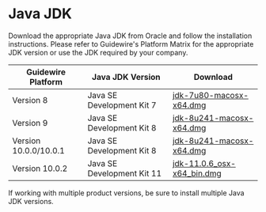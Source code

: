 # Java JDK

Download the appropriate Java JDK from Oracle and follow the installation instructions. Please refer to Guidewire's Platform Matrix for the appropriate JDK version or use the JDK required by your company.

| Guidewire Platform | Java JDK Version               | Download                       |
| ------------------ |--------------------------------|--------------------------------|
| Version 8          | Java SE Development Kit 7      | [jdk-7u80-macosx-x64.dmg](https://www.oracle.com/java/technologies/javase/javase7-archive-downloads.html)|
| Version 9          | Java SE Development Kit 8      | [jdk-8u241-macosx-x64.dmg](https://www.oracle.com/java/technologies/javase-jdk8-downloads.html)|
| Version 10.0.0/10.0.1 | Java SE Development Kit 8      | [jdk-8u241-macosx-x64.dmg](https://www.oracle.com/java/technologies/javase-jdk8-downloads.html)|
| Version 10.0.2     | Java SE Development Kit 11   | [jdk-11.0.6_osx-x64_bin.dmg](https://www.oracle.com/java/technologies/javase-jdk11-downloads.html)|

If working with multiple product versions, be sure to install multiple Java JDK versions.